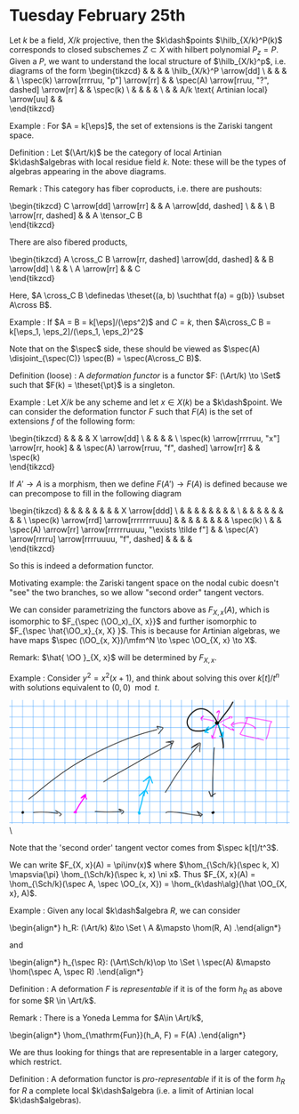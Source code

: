 # Tuesday February 25th

Let $k$ be a field, $X/k$ projective, then the $k\dash$points $\hilb_{X/k}^P(k)$ corresponds to closed subschemes $Z\subset X$ with hilbert polynomial $P_z = P$.
Given a $P$, we want to understand the local structure of $\hilb_{X/k}^p$, i.e. diagrams of the form
\begin{tikzcd}
                                        &  &                                               &  & \hilb_{X/k}^P \arrow[dd] \\
                                        &  &                                               &  &                          \\
\spec(k) \arrow[rrrruu, "p"] \arrow[rr] &  & \spec(A) \arrow[rruu, "?", dashed] \arrow[rr] &  & \spec(k)                 \\
                                        &  &                                               &  &                          \\
                                        &  & A/k \text{ Artinian local} \arrow[uu]         &  &                         
\end{tikzcd}

Example
: For $A = k[\eps]$, the set of extensions is the Zariski tangent space.

Definition
: Let $(\Art/k)$ be the category of local Artinian $k\dash$algebras with local residue field $k$.
  Note: these will be the types of algebras appearing in the above diagrams.

Remark
: This category has fiber coproducts, i.e. there are pushouts:
  
  \begin{tikzcd}
  C \arrow[dd] \arrow[rr] &  & A \arrow[dd, dashed] \\
                          &  &                      \\
  B \arrow[rr, dashed]    &  & A \tensor_C B       
  \end{tikzcd}

  There are also fibered products,

  \begin{tikzcd}
  A \cross_C B \arrow[rr, dashed] \arrow[dd, dashed] &  & B \arrow[dd] \\
                                                    &  &              \\
  A \arrow[rr]                                       &  & C           
  \end{tikzcd}

  Here, $A \cross_C B \definedas \theset{(a, b) \suchthat f(a) = g(b)} \subset A\cross B$.

Example
: If $A = B = k[\eps]/(\eps^2)$ and $C = k$, then $A\cross_C B = k[\eps_1, \eps_2]/(\eps_1, \eps_2)^2$

Note that on the $\spec$ side, these should be viewed as $\spec(A) \disjoint_{\spec(C)} \spec(B) = \spec(A\cross_C B)$.

Definition (loose)
: A *deformation functor* is a functor $F: (\Art/k) \to \Set$ such that $F(k) = \theset{\pt}$ is a singleton.

Example
: Let $X/k$ be any scheme and let $x\in X(k)$ be a $k\dash$point.
  We can consider the deformation functor $F$ such that $F(A)$ is the set of extensions $f$ of the following form:

  \begin{tikzcd}
                                                &  &                                               &  & X \arrow[dd] \\
                                                &  &                                               &  &              \\
  \spec(k) \arrow[rrrruu, "x"] \arrow[rr, hook] &  & \spec(A) \arrow[rruu, "f", dashed] \arrow[rr] &  & \spec(k)    
  \end{tikzcd}

  If $A' \to A$ is a morphism, then we define $F(A') \to F(A)$ is defined because we can precompose to fill in the following diagram
  
  \begin{tikzcd}
                                          &  &                                                            &  &                                                       &  &  &  & X \arrow[ddd] \\
                                          &  &                                                            &  &                                                       &  &  &  &               \\
                                          &  &                                                            &  &                                                       &  &  &  &               \\
  \spec(k) \arrow[rrd] \arrow[rrrrrrrruuu] &  &                                                            &  &                                                       &  &  &  & \spec(k)      \\
                                         &  & \spec(A) \arrow[rr] \arrow[rrrrrruuuu, "\exists \tilde f"] &  & \spec(A') \arrow[rrrru] \arrow[rrrruuuu, "f", dashed] &  &  &  &              
  \end{tikzcd}


  So this is indeed a deformation functor.

Motivating example: the Zariski tangent space on the nodal cubic doesn't "see" the two branches, so we allow "second order" tangent vectors.

We can consider parametrizing the functors above as $F_{X, x}(A)$, which is isomorphic to $F_{\spec (\OO_x)_{X, x}}$ and further isomorphic to $F_{\spec \hat{\OO_x}_{x, X} }$.
This is because for Artinian algebras, we have maps $\spec (\OO_{x, X})/\mfm^N \to \spec \OO_{X, x} \to X$.

Remark: $\hat{ \OO }_{X, x}$ will be determined by $F_{X, x}$.

Example
: Consider $y^2 = x^2(x+1)$, and think about solving this over $k[t]/t^n$ with solutions equivalent to $(0, 0) \mod t$.

  ![Image](figures/2020-02-25-13:20.png)\

  Note that the 'second order' tangent vector comes from $\spec k[t]/t^3$.

We can write $F_{X, x}(A) = \pi\inv(x)$ where $\hom_{\Sch/k}(\spec k, X) \mapsvia{\pi} \hom_{\Sch/k}(\spec k, x) \ni x$.
Thus $F_{X, x}(A) = \hom_{\Sch/k}(\spec A, \spec \OO_{x, X}) = \hom_{k\dash\alg}(\hat \OO_{X, x}, A)$.

Example
: Given any local $k\dash$algebra $R$, we can consider
  
  \begin{align*}
  h_R: (\Art/k) &\to \Set \\
  A &\mapsto \hom(R, A)
  .\end{align*}

  and 

  \begin{align*}
  h_{\spec R}: (\Art\Sch/k)\op \to \Set \\
  \spec(A) &\mapsto \hom(\spec A, \spec R)
  .\end{align*}

Definition
: A deformation $F$ is *representable* if it is of the form $h_R$ as above for some $R \in \Art/k$.

Remark
: There is a Yoneda Lemma for $A\in \Art/k$,

  \begin{align*}
  \hom_{\mathrm{Fun}}(h_A, F) = F(A)
  .\end{align*}

  We are thus looking for things that are representable in a larger category, which restrict.

Definition
: A deformation functor is *pro-representable* if it is of the form $h_R$ for $R$ a complete local $k\dash$algebra (i.e. a limit of Artinian local $k\dash$algebras).
